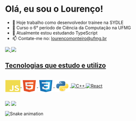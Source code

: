 # Olá, eu sou o Lourenço!

- 🔭 Hoje trabalho como desenvolvedor trainee na SYDLE
- 📖 Curso o 6° período de Ciência da Computação na UFMG
- 🌱 Atualmente estou estudando TypeScript
- 📫 Contate-me no: lourencomonteiro@ufmg.br

<div>
  <a href="https://github.com/lourencomonteiro">
  <img height="150em" src="https://github-readme-stats.vercel.app/api?username=lourencomonteiro&show_icons=true&theme=dark&include_all_commits=true&count_private=true"/>
  <img height="150em" src="https://github-readme-stats.vercel.app/api/top-langs/?username=lourencomonteiro&layout=compact&langs_count=7&theme=dark"/>
</div>

## Tecnologias que estudo e utilizo
<div style="display: inline_block"><br>
  <img align="center" alt="Js" height="40" width="50" src="https://raw.githubusercontent.com/devicons/devicon/master/icons/javascript/javascript-plain.svg">
  <img align="center" alt="HTML" height="40" width="50" src="https://raw.githubusercontent.com/devicons/devicon/master/icons/html5/html5-original.svg">
  <img align="center" alt="CSS" height="40" width="50" src="https://raw.githubusercontent.com/devicons/devicon/master/icons/css3/css3-original.svg">
  <img align="center" alt="Python" height="40" width="50" src="https://raw.githubusercontent.com/devicons/devicon/master/icons/python/python-original.svg">
  <img align="center" alt="C++" height="40" width="50" src="https://cdn.jsdelivr.net/gh/devicons/devicon/icons/cplusplus/cplusplus-original.svg">
  <img align="center" alt="React" height="40" width="50" src="https://cdn.jsdelivr.net/gh/devicons/devicon/icons/react/react-original.svg">
</div>

##

<div> 
  <a href="https://instagram.com/lourenco_montenegro" target="_blank"><img src="https://img.shields.io/badge/-Instagram-%23E4405F?style=for-the-badge&logo=instagram&logoColor=white" target="_blank"></a>
  <a href="https://www.linkedin.com/in/lourencomontenegro" target="_blank"><img src="https://img.shields.io/badge/-LinkedIn-%230077B5?style=for-the-badge&logo=linkedin&logoColor=white" target="_blank"></a> 
 
  ![Snake animation](https://github.com/lourencomonteiro/lourencomonteiro/blob/output/github-contribution-grid-snake.svg)
 
</div>
